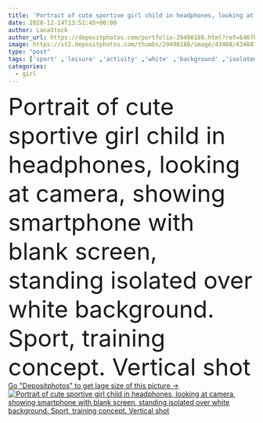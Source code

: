 ```yaml
---
title: 'Portrait of cute sportive girl child in headphones, looking at camera, showing smartphone with blank screen, standing isolated over white background'
date: 2020-12-14T13:51:45+00:00
author: LanaStock
author_url: https://depositphotos.com/portfolio-29490188.html?ref=64678756
image: https://st2.depositphotos.com/thumbs/29490188/image/43488/434887406/api_thumb_450.jpg?forcejpeg=true
type: "post"
tags: ['sport' ,'leisure' ,'activity' ,'white' ,'background' ,'isolated' ,'beautiful' ,'holding' ,'person' ,'studio' ,'girl' ,'young' ,'portrait' ,'cute' ,'caucasian' ,'vertical' ,'healthy' ,'child' ,'little' ,'technology' ,'kid' ,'active' ,'physical' ,'lifestyle' ,'body' ,'music' ,'flexible' ,'sportive' ,'fitness' ,'gym' ,'strength' ,'using' ,'listening' ,'headphones' ,'teen' ,'athlete' ,'posing' ,'exercises' ,'enjoying' ,'training' ,'wellness' ,'showing' ,'Stretching' ,'workout' ,'smartphone' ,'gymnast' ,'sporty' ,'sportswear' ,'Mobile Phone' ]
categories: 
  - girl
---
```

<div aling="center">
            <font size="60"> Portrait of cute sportive girl child in headphones, looking at camera, showing smartphone with blank screen, standing isolated over white background. Sport, training concept. Vertical shot</font>   
</div>
<div>
    <a href='https://st2.depositphotos.com/thumbs/29490188/image/43488/434887406/api_thumb_450.jpg?forcejpeg=true?ref=64678756' target=_blank > Go "Depositphotos" to get lage size of this picture ->
        <img href='https://st2.depositphotos.com/thumbs/29490188/image/43488/434887406/api_thumb_450.jpg?forcejpeg=true?ref=64678756' src='https://st2.depositphotos.com/29490188/43488/i/950/depositphotos_434887406-stock-photo-portrait-of-cute-sportive-girl.jpg?forcejpeg=true' alt='Portrait of cute sportive girl child in headphones, looking at camera, showing smartphone with blank screen, standing isolated over white background. Sport, training concept. Vertical shot' >
    </a>
</div>
